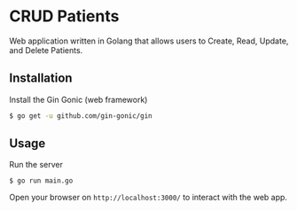 # CRUD Patients

Web application written in Golang that allows users to Create, Read, Update, and Delete Patients. 

## Installation

Install the Gin Gonic (web framework)

```bash
$ go get -u github.com/gin-gonic/gin
```

## Usage
Run the server

```
$ go run main.go
```

Open your browser on `http://localhost:3000/` to interact with the web app.
